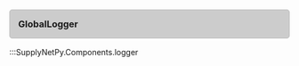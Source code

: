 <style>
    h3.classhead{
        padding:15px; 
        background-color:#cccccc;
        border: 1px solid #bbbbbb;
        border-radius: 5px;
    }
</style>

<h3 class="classhead">GlobalLogger</h3>

:::SupplyNetPy.Components.logger